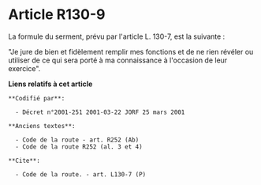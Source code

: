 # Article R130-9

La formule du serment, prévu par l'article L. 130-7, est la suivante :

"Je jure de bien et fidèlement remplir mes fonctions et de ne rien révéler ou utiliser de ce qui sera porté à ma connaissance
à l'occasion de leur exercice".

**Liens relatifs à cet article**

	**Codifié par**:

	  - Décret n°2001-251 2001-03-22 JORF 25 mars 2001

	**Anciens textes**:

	  - Code de la route - art. R252 (Ab)
	  - Code de la route R252 (al. 3 et 4)

	**Cite**:

	  - Code de la route. - art. L130-7 (P)
